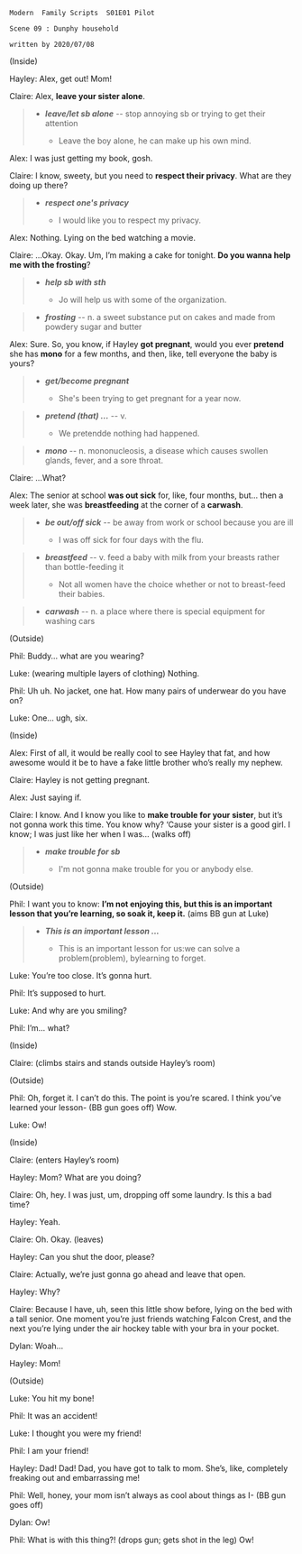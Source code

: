 ```
Modern  Family Scripts  S01E01 Pilot    

Scene 09 : Dunphy household

written by 2020/07/08
```

(Inside)

Hayley: Alex, get out! Mom!

Claire: Alex, **leave your sister alone**.

> * ***leave/let sb alone*** -- stop annoying sb or trying to get their attention
>
>    * Leave the boy alone, he can make up his own mind.

Alex: I was just getting my book, gosh.

Claire: I know, sweety, but you need to **respect their privacy**. What are they doing up there?

> * ***respect one's privacy***
>
>    * I would like you to respect my privacy.

Alex: Nothing. Lying on the bed watching a movie.

Claire: …Okay. Okay. Um, I’m making a cake for tonight. **Do you wanna help me with the frosting**?

> * ***help sb with sth***
>
>    * Jo will help us with some of the organization.

> * ***frosting*** -- n. a sweet substance put on cakes and made from powdery sugar and butter

Alex: Sure. So, you know, if Hayley **got pregnant**, would you ever **pretend** she has **mono** for a few months, and then, like, tell everyone the baby is yours?

> * ***get/become pregnant***
>
>    * She's been trying to get pregnant for a year now.

> * ***pretend (that) ...*** -- v. 
>
>    * We pretendde nothing had happened.

> * ***mono*** -- n. mononucleosis, a disease which causes swollen glands, fever, and a sore throat.

Claire: …What?

Alex: The senior at school **was out sick** for, like, four months, but… then a week later, she was **breastfeeding** at the corner of a **carwash**.

> * ***be out/off sick*** -- be away from work or school because you are ill
>
>    * I was off sick for four days with the flu.

> * ***breastfeed*** -- v. feed a baby with milk from your breasts rather than bottle-feeding it
>
>    * Not all women have the choice whether or not to breast-feed their babies.

> * ***carwash*** -- n. a place where there is special equipment for washing cars

(Outside)

Phil: Buddy… what are you wearing?

Luke: (wearing multiple layers of clothing) Nothing.

Phil: Uh uh. No jacket, one hat. How many pairs of underwear do you have on?

Luke: One… ugh, six.

(Inside)

Alex: First of all, it would be really cool to see Hayley that fat, and how awesome would it be to have a fake little brother who’s really my nephew.

Claire: Hayley is not getting pregnant.

Alex: Just saying if.

Claire: I know. And I know you like to **make trouble for your sister**, but it’s not gonna work this time. You know why? ‘Cause your sister is a good girl. I know; I was just like her when I was… (walks off)

> * ***make trouble for sb***
>
>   * I'm not gonna make trouble for you or anybody else.

(Outside)

Phil: I want you to know: **I’m not enjoying this, but this is an important lesson that you’re learning, so soak it, keep it.** (aims BB gun at Luke)

> * ***This is an important lesson ...***
>
>    * This is an important lesson for us:we can solve a problem(problem), bylearning to forget.

Luke: You’re too close. It’s gonna hurt.

Phil: It’s supposed to hurt.

Luke: And why are you smiling?

Phil: I’m… what?

(Inside)

Claire: (climbs stairs and stands outside Hayley’s room)

(Outside)

Phil: Oh, forget it. I can’t do this. The point is you’re scared. I think you’ve learned your lesson- (BB gun goes off) Wow.

Luke: Ow!

(Inside)

Claire: (enters Hayley’s room)

Hayley: Mom? What are you doing?

Claire: Oh, hey. I was just, um, dropping off some laundry. Is this a bad time?

Hayley: Yeah.

Claire: Oh. Okay. (leaves)

Hayley: Can you shut the door, please?

Claire: Actually, we’re just gonna go ahead and leave that open.

Hayley: Why?

Claire: Because I have, uh, seen this little show before, lying on the bed with a tall senior. One moment you’re just friends watching Falcon Crest, and the next you’re lying under the air hockey table with your bra in your pocket.

Dylan: Woah…

Hayley: Mom!

(Outside)

Luke: You hit my bone!

Phil: It was an accident!

Luke: I thought you were my friend!

Phil: I am your friend!

Hayley: Dad! Dad! Dad, you have got to talk to mom. She’s, like, completely freaking out and embarrassing me!

Phil: Well, honey, your mom isn’t always as cool about things as I- (BB gun goes off)

Dylan: Ow!

Phil: What is with this thing?! (drops gun; gets shot in the leg) Ow!

